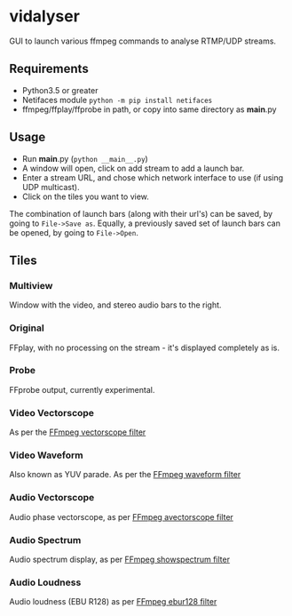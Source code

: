 # vidalyser
GUI to launch various ffmpeg commands to analyse RTMP/UDP streams. 

## Requirements
* Python3.5 or greater
* Netifaces module `python -m pip install netifaces`
* ffmpeg/ffplay/ffprobe in path, or copy into same directory as __main__.py

## Usage

* Run __main__.py (`python __main__.py`)
* A window will open, click on add stream to add a launch bar.
* Enter a stream URL, and chose which network interface to use (if using UDP multicast).
* Click on the tiles you want to view. 

The combination of launch bars (along with their url's) can be saved, by going to `File->Save as`. Equally, a previously saved set of launch bars can be opened, by going to `File->Open`.

## Tiles

### Multiview
Window with the video, and stereo audio bars to the right.

### Original
FFplay, with no processing on the stream - it's displayed completely as is.

### Probe
FFprobe output, currently experimental.

### Video Vectorscope
As per the [FFmpeg vectorscope filter](https://ffmpeg.org/ffmpeg-filters.html#vectorscope) 

### Video Waveform
Also known as YUV parade.
As per the [FFmpeg waveform filter](https://ffmpeg.org/ffmpeg-filters.html#waveform)

### Audio Vectorscope
Audio phase vectorscope, as per [FFmpeg avectorscope filter](https://ffmpeg.org/ffmpeg-filters.html#avectorscope)

### Audio Spectrum
Audio spectrum display, as per [FFmpeg showspectrum filter](https://ffmpeg.org/ffmpeg-filters.html#showspectrum)

### Audio Loudness
Audio loudness (EBU R128) as per [FFmpeg ebur128 filter](https://ffmpeg.org/ffmpeg-filters.html#ebur128)